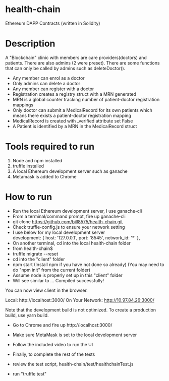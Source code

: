 # health-chain
Ethereum DAPP Contracts (written in Solidity)

# Description
A "Blockchain" clinic with members are care providers(doctors) and patients. There are also admins (2 were preset). There are some functions that can only be called by admins such as deleteDoctor().

- Any member can enrol as a doctor
- Only admins can delete a doctor
- Any member can register with a doctor 
- Registration creates a registry struct with a MRN generated
- MRN is a global counter tracking number of patient-doctor registration mappings 
- Only doctor can submit a MedicalRecord for its own patients which means there exists a patient-doctor registration mapping
- MedicalRecord is created with _verified attribute set False
- A Patient is identified by a MRN in the MedicalRecord struct

# Tools required to run 
1. Node and npm installed 
2. truffle installed
3. A local Ethereum development server such as ganache
4. Metamask is added to Chrome 

# How to run
- Run the local Ethereum development server, I use ganache-cli
- From a terminal/command prompt, fire up ganache-cli
- git clone https://github.com/bill8575/health-chain.git 
- Check truffle-config.js to ensure your network setting 
- I use below for my local development server  
    development: {
      host: '127.0.0.1',
      port: '8545',
      network_id: '*'
    },
- On another terminal, cd into the local health-chain folder
- from health-chain$ 
- truffle migrate --reset
- cd into the "client" folder
- npm start 
(Install npm if you have not done so already)
(You may need to do "npm init" from the current folder)
- Assume node is properly set up in this "client" folder
- Will see similar to ... 
Compiled successfully!

You can now view client in the browser.

  Local:            http://localhost:3000/
  On Your Network:  http://10.97.84.26:3000/

Note that the development build is not optimized.
To create a production build, use yarn build.
- Go to Chrome and fire up http://localhost:3000/
- Make sure MetaMask is set to the local development server 
- Follow the included video to run the UI

- Finally, to complete the rest of the tests
- review the test script, health-chain/test/healthchainTest.js
- run "truffle test"


